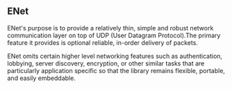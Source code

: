 ## ENet

ENet's purpose is to provide a relatively thin, simple and robust network communication layer on top of UDP (User Datagram Protocol).The primary feature it provides is optional reliable, in-order delivery of packets.

ENet omits certain higher level networking features such as authentication, lobbying, server discovery, encryption, or other similar tasks that are particularly application specific so that the library remains flexible, portable, and easily embeddable.